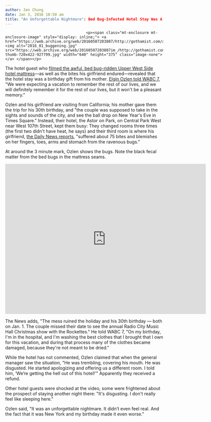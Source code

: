 ```yaml
---
author: Jen Chung
date: Jan 3, 2016 10:50 am
title: "An Unforgettable Nightmare": Bed Bug-Infested Hotel Stay Was A 30th Birthday Gift
---
```


	
										<p><span class="mt-enclosure mt-enclosure-image" style="display: inline;"> <a href="https://web.archive.org/web/20160507203807/http://gothamist.com/attachments/jen/2016_01_buggening.jpg"> <img alt="2016_01_buggening.jpg" src="https://web.archive.org/web/20160507203807im_/http://gothamist.com/assets_c/2016/01/2016_01_buggening-thumb-720x422-927799.jpg" width="640" height="375" class="image-none"> </a> </span></p>

<p>The hotel guest who <a href="https://web.archive.org/web/20160507203807/http://gothamist.com/2016/01/02/hotel_bed_infested_bugs_ughhhhh.php">filmed the awful, bed bug-ridden Upper West Side hotel mattress</a>&#x2014;as well as the bites his girlfriend endured&#x2014;revealed that the hotel stay was a birthday gift from his mother. <a href="https://web.archive.org/web/20160507203807/http://abc7ny.com/news/couple-from-california-describes-bedbug-nightmare-at-upper-west-side-hotel/1144366/">Elgin Ozlen told WABC 7</a>, &quot;We were expecting a vacation to remember the rest of our lives, and we will definitely remember it for the rest of our lives, but it won&apos;t be a pleasant memory.&quot;</p>

<p>Ozlen and his girlfriend are visiting from California; his mother gave them the trip for his 30th birthday, and &quot;the couple was supposed to take in the sights and sounds of the city, and see the ball drop on New Year&apos;s Eve in Times Square.&quot; Instead, their hotel, the Astor on Park, on Central Park West near West 107th Street, kept them busy: They changed rooms three times (the first two didn&apos;t have heat, he says) and their third room is where his girlfriend, <a href="https://web.archive.org/web/20160507203807/http://www.nydailynews.com/new-york/bedbugs-bite-woman-stayed-central-park-west-hotel-article-1.2483496">the Daily News reports</a>, &quot;suffered about 75 bites and blemishes on her fingers, toes, arms and stomach from the ravenous bugs.&quot;</p>

<p>At around the 3 minute mark, Ozlen shows the bugs. Note the black fecal matter from the bed bugs in the mattress seams.</p>

<p><iframe width="640" height="480" src="https://web.archive.org/web/20160507203807if_/https://www.youtube.com/embed/NkOj7Hn3EbI?rel=0" frameborder="0" allowfullscreen></iframe></p>

<p>The News adds, &quot;The mess ruined the holiday and his 30th birthday &#x2014; both on Jan. 1. The couple missed their date to see the annual Radio City Music Hall Christmas show with the Rockettes.&quot; He told WABC 7, &quot;On my birthday, I&apos;m in the hospital, and I&apos;m washing the best clothes that I brought that I own for this vacation, and during that process many of the clothes became damaged, because they&apos;re not meant to be dried.&quot;</p>

<p>While the hotel has not commented, Ozlen claimed that when the general manager saw the situation, &quot;He was trembling, covering his mouth. He was disgusted. He started apologizing and offering us a different room. I told him, &#x2018;We&#x2019;re getting the hell out of this hotel!&#x2019;&quot; Apparently they received a refund. </p>

<p>Other hotel guests were shocked at the video, some were frightened about the prospect of staying another night there: &quot;It&apos;s disgusting. I don&apos;t really feel like sleeping here.&quot;</p>

<p>Ozlen said, &quot;It was an unforgettable nightmare. It didn&#x2019;t even feel real. And the fact that it was New York and my birthday made it even worse.&quot;</p>					
										
									
				